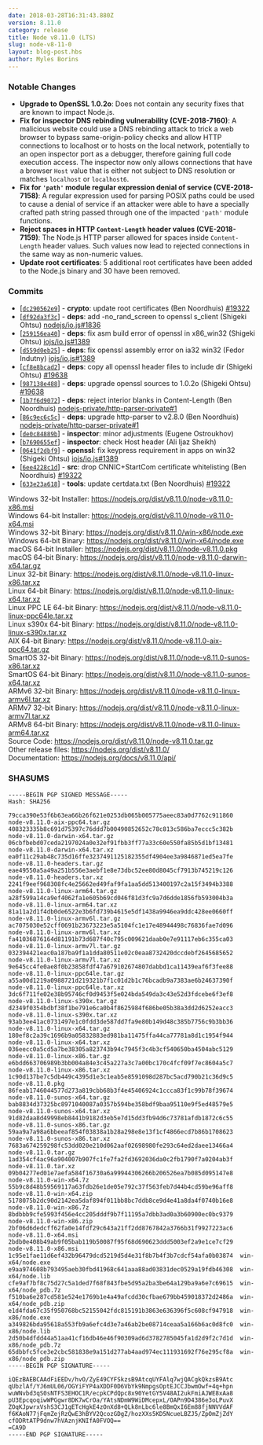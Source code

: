 ```yaml
---
date: 2018-03-28T16:31:43.880Z
version: 8.11.0
category: release
title: Node v8.11.0 (LTS)
slug: node-v8-11-0
layout: blog-post.hbs
author: Myles Borins
---
```


### Notable Changes

* **Upgrade to OpenSSL 1.0.2o**: Does not contain any security fixes that are known to impact Node.js.
* **Fix for inspector DNS rebinding vulnerability (CVE-2018-7160)**: A malicious website could use a DNS rebinding attack to trick a web browser to bypass same-origin-policy checks and allow HTTP connections to localhost or to hosts on the local network, potentially to an open inspector port as a debugger, therefore gaining full code execution access. The inspector now only allows connections that have a browser `Host` value that is either not subject to DNS resolution or matches `localhost` or `localhost6`.
* **Fix for `'path'` module regular expression denial of service (CVE-2018-7158)**: A regular expression used for parsing POSIX paths could be used to cause a denial of service if an attacker were able to have a specially crafted path string passed through one of the impacted `'path'` module functions.
* **Reject spaces in HTTP `Content-Length` header values (CVE-2018-7159)**: The Node.js HTTP parser allowed for spaces inside `Content-Length` header values. Such values now lead to rejected connections in the same way as non-numeric values.
* **Update root certificates**: 5 additional root certificates have been added to the Node.js binary and 30 have been removed.

### Commits

* [[`dc290562e9`](https://github.com/nodejs/node/commit/dc290562e9)] - **crypto**: update root certificates (Ben Noordhuis) [#19322](https://github.com/nodejs/node/pull/19322)
* [[`df92da3f3c`](https://github.com/nodejs/node/commit/df92da3f3c)] - **deps**: add -no\_rand\_screen to openssl s\_client (Shigeki Ohtsu) [nodejs/io.js#1836](https://github.com/nodejs/io.js/pull/1836)
* [[`259156ea40`](https://github.com/nodejs/node/commit/259156ea40)] - **deps**: fix asm build error of openssl in x86\_win32 (Shigeki Ohtsu) [iojs/io.js#1389](https://github.com/iojs/io.js/pull/1389)
* [[`d559d0eb25`](https://github.com/nodejs/node/commit/d559d0eb25)] - **deps**: fix openssl assembly error on ia32 win32 (Fedor Indutny) [iojs/io.js#1389](https://github.com/iojs/io.js/pull/1389)
* [[`cf8e8bcad2`](https://github.com/nodejs/node/commit/cf8e8bcad2)] - **deps**: copy all openssl header files to include dir (Shigeki Ohtsu) [#19638](https://github.com/nodejs/node/pull/19638)
* [[`987138e488`](https://github.com/nodejs/node/commit/987138e488)] - **deps**: upgrade openssl sources to 1.0.2o (Shigeki Ohtsu) [#19638](https://github.com/nodejs/node/pull/19638)
* [[`1b7f6d9072`](https://github.com/nodejs/node/commit/1b7f6d9072)] - **deps**: reject interior blanks in Content-Length (Ben Noordhuis) [nodejs-private/http-parser-private#1](https://github.com/nodejs-private/http-parser-private/pull/1)
* [[`86c9ec6c5c`](https://github.com/nodejs/node/commit/86c9ec6c5c)] - **deps**: upgrade http-parser to v2.8.0 (Ben Noordhuis) [nodejs-private/http-parser-private#1](https://github.com/nodejs-private/http-parser-private/pull/1)
* [[`de0c84889b`](https://github.com/nodejs/node/commit/de0c84889b)] - **inspector**: minor adjustments (Eugene Ostroukhov)
* [[`b7690655ef`](https://github.com/nodejs/node/commit/b7690655ef)] - **inspector**: check Host header (Ali Ijaz Sheikh)
* [[`0641f2dbf9`](https://github.com/nodejs/node/commit/0641f2dbf9)] - **openssl**: fix keypress requirement in apps on win32 (Shigeki Ohtsu) [iojs/io.js#1389](https://github.com/iojs/io.js/pull/1389)
* [[`6ee4228c1d`](https://github.com/nodejs/node/commit/6ee4228c1d)] - **src**: drop CNNIC+StartCom certificate whitelisting (Ben Noordhuis) [#19322](https://github.com/nodejs/node/pull/19322)
* [[`633e23a618`](https://github.com/nodejs/node/commit/633e23a618)] - **tools**: update certdata.txt (Ben Noordhuis) [#19322](https://github.com/nodejs/node/pull/19322)

Windows 32-bit Installer: https://nodejs.org/dist/v8.11.0/node-v8.11.0-x86.msi \
Windows 64-bit Installer: https://nodejs.org/dist/v8.11.0/node-v8.11.0-x64.msi \
Windows 32-bit Binary: https://nodejs.org/dist/v8.11.0/win-x86/node.exe \
Windows 64-bit Binary: https://nodejs.org/dist/v8.11.0/win-x64/node.exe \
macOS 64-bit Installer: https://nodejs.org/dist/v8.11.0/node-v8.11.0.pkg \
macOS 64-bit Binary: https://nodejs.org/dist/v8.11.0/node-v8.11.0-darwin-x64.tar.gz \
Linux 32-bit Binary: https://nodejs.org/dist/v8.11.0/node-v8.11.0-linux-x86.tar.xz \
Linux 64-bit Binary: https://nodejs.org/dist/v8.11.0/node-v8.11.0-linux-x64.tar.xz \
Linux PPC LE 64-bit Binary: https://nodejs.org/dist/v8.11.0/node-v8.11.0-linux-ppc64le.tar.xz \
Linux s390x 64-bit Binary: https://nodejs.org/dist/v8.11.0/node-v8.11.0-linux-s390x.tar.xz \
AIX 64-bit Binary: https://nodejs.org/dist/v8.11.0/node-v8.11.0-aix-ppc64.tar.gz \
SmartOS 32-bit Binary: https://nodejs.org/dist/v8.11.0/node-v8.11.0-sunos-x86.tar.xz \
SmartOS 64-bit Binary: https://nodejs.org/dist/v8.11.0/node-v8.11.0-sunos-x64.tar.xz \
ARMv6 32-bit Binary: https://nodejs.org/dist/v8.11.0/node-v8.11.0-linux-armv6l.tar.xz \
ARMv7 32-bit Binary: https://nodejs.org/dist/v8.11.0/node-v8.11.0-linux-armv7l.tar.xz \
ARMv8 64-bit Binary: https://nodejs.org/dist/v8.11.0/node-v8.11.0-linux-arm64.tar.xz \
Source Code: https://nodejs.org/dist/v8.11.0/node-v8.11.0.tar.gz \
Other release files: https://nodejs.org/dist/v8.11.0/ \
Documentation: https://nodejs.org/docs/v8.11.0/api/

### SHASUMS

```
-----BEGIN PGP SIGNED MESSAGE-----
Hash: SHA256

79cca390e53f6b63ea66b26f621e0253db065b005775aeec83a0d7762c911860  node-v8.11.0-aix-ppc64.tar.gz
408323335b8c691d75397c76ddd7b00490852652c78c813c586ba7eccc5c382b  node-v8.11.0-darwin-x64.tar.gz
06cbfbebd07ceda2197024a0e32ef91fbb3ff77a33c60e550fa85b5d1bf13481  node-v8.11.0-darwin-x64.tar.xz
ea0f11c29ab48c735d16ffe3237491125182355df4904ee3a9846871ed5ea7fe  node-v8.11.0-headers.tar.gz
eae49550a5a49a251b556e3aebf1e8e73dbc52ee80d8045cf7913b745219c126  node-v8.11.0-headers.tar.xz
2241f9eef968308fc4e25662ed49faf9fa1aa5dd513400197c2a15f3494b3388  node-v8.11.0-linux-arm64.tar.gz
a28f599a14ca9ef4062fa1e605b69cd046f81d3fc9a7d6dde1856fb593004b3a  node-v8.11.0-linux-arm64.tar.xz
81a11a2d1f4db0de6522e3b6fd739b4615e5df1438a9946ea9ddc428ee0660ff  node-v8.11.0-linux-armv6l.tar.gz
ac7075030e52cff0691b23673223e5a5104fc1e17e48944498c76836fae7d096  node-v8.11.0-linux-armv6l.tar.xz
fa41036876164d81191b73d687f40c795c009621daab0e7e91117eb6c355ca03  node-v8.11.0-linux-armv7l.tar.gz
032394421eac0a187ba9f1a1dda80511e02c0eaa8732420dccdebf2645685652  node-v8.11.0-linux-armv7l.tar.xz
9e645cc4fe0ae8f0b23858fdf47a679102674807dabbd1ca11439eaf6f3fee88  node-v8.11.0-linux-ppc64le.tar.gz
a55a00d1219a0988721d219321b7f1c01d2b1c76bcadb9a7383ae6b24637390f  node-v8.11.0-linux-ppc64le.tar.xz
3dc6f711fe02e38b95746cf0d9453f5e024bda549da3c43e52d3fdcebe6f3ef8  node-v8.11.0-linux-s390x.tar.gz
d2349f0354bdbf38f1be791e6ca0b4f8625984f686be05b38a3dd2d6252eacc3  node-v8.11.0-linux-s390x.tar.xz
93ab3ee41ac0731497e1c0fdd3de587dd7fa9e80b149d48c385b7756c9b3bb36  node-v8.11.0-linux-x64.tar.gz
180ef8c2a39c1696b9a05832883ed981ba11475ffa44ca77781a8d1c1954f944  node-v8.11.0-linux-x64.tar.xz
036eecc0a5cd5a7be38305a823743b94c7945f3c4b3cf540650ba4504abc5129  node-v8.11.0-linux-x86.tar.gz
e6bdd663706989b3bb004a84e3c45a227a3c7a00bc170c4fcf09f7ec8604a5c7  node-v8.11.0-linux-x86.tar.xz
1c90d137be7c5db449c4395d1e3c1eab5e8591098d287bc5acd790b21c36d9c5  node-v8.11.0.pkg
86feab1746044577d273a819cbb68b3f4e45406924c1ccca83f1c99b78f39674  node-v8.11.0-sunos-x64.tar.gz
bab8834d37325bc8971040087a0357b594be358bdf9baa95110e9f5ed48579e5  node-v8.11.0-sunos-x64.tar.xz
91d82daa8d49998eb8441b9182d3eb5e7d15dd3fb94d6c73781afdb1872c6c55  node-v8.11.0-sunos-x86.tar.gz
59aa9a7a98a6bbeeaf854f03838a1b28a298e8e13f1cf4866ecd7b86b1708623  node-v8.11.0-sunos-x86.tar.xz
7683a674259298fc53dd020e210d062aaf02698980fe293c64ed2daee13466a4  node-v8.11.0.tar.gz
1ad354cf4ac96a904007b907fc1fe7fa2fd3692036da0c2fb1790f7a0204ab3f  node-v8.11.0.tar.xz
09b04277ed01e7aefa584f16730a6a99944306266b206526ea7b085d095147e8  node-v8.11.0-win-x64.7z
55b9c8d48b59569117a63fdb26e1de05e792c37f563feb7d44b4cd59be96aff8  node-v8.11.0-win-x64.zip
5178075b2dc90d2142ea5daf894f011bb8bc7ddb8ce9d4e41a8da4f0740b16e8  node-v8.11.0-win-x86.7z
8bdbbb9cfe5993f456e4cc205dddf9b7f11195a7dbb3ad0a3b60900ec0bc9379  node-v8.11.0-win-x86.zip
2bf06d6dedcff62fa0e14fdf29c643a21ff2dd8767842a3766b31f9927223ac6  node-v8.11.0-x64.msi
2bdb0e408b49ab9f05bab119b50087f95f68d690623ddd5003ef2a9e1ce7cf29  node-v8.11.0-x86.msi
1c95e1fae11d6ef432b96479dcd5219d5d4e31f8b7b4f3b7cdcf54afa0b03874  win-x64/node.exe
e9aa974608b793495aeb30fbd41968c641aaa88ad03831dec0529a19fdb46308  win-x64/node.lib
cfe9af7bf8c75d27c5a1ded7f68f843fbe5d95a2ba3be64a129ba9a6e7c69615  win-x64/node_pdb.7z
f510ba6e287cd581e524e1769b1e4a49afcdd30cfbae679bb459018372d2486a  win-x64/node_pdb.zip
e1d4fda67c35f950768bc52155042fdc815191b3863e636396f5c608cf947918  win-x86/node.exe
a349826bda95618a553fb9a6efc4d3e7a46ab2be08714ceaa5a166b6ac0d8fc0  win-x86/node.lib
2d50b4dfdd44a51aa41cf16db46e46f90309ad6d3782785045fa1d2d9f2c7d1d  win-x86/node_pdb.7z
65dbbfc5fce3e2cbc581838e9a151d277ab4aad974ec111931692f76e295cf8a  win-x86/node_pdb.zip
-----BEGIN PGP SIGNATURE-----

iQEzBAEBCAAdFiEEDv/hvO/ZyE49CYFSkzsB9AtcqUYFAlq7wjQACgkQkzsB9Atc
qUbzlAf/YJ6mUL06/OGYiFYP4aXDDF0D6VbYk9NmpgsOptEJCCJbwmOwf+4q+hpn
wuWNvbd3qS0sNTFS3EHOC1R/ecpkCPdQpc8x90YetGY5V48AI2ukFmiAJWE8xAa8
pU3EpcqoqiwWPGgwr8DK7wCrOa/YAtsNDmW9WiDMcepxL/OAPn9D4386e3oLPuvX
ZOqKJpwrxVshS3CJ1gETcHgkE4zOnXd8+QLk8nLbc6le8BmQxI6Em88fjNNVVdAF
f6KAoN77jFqmZejRzQwE3hBYV2QcozGDgZ/hozXXs5KD5NcueLBZJ5/ZpOmZjZdY
cfODRtATP9dnw7hVAznjKNIfA0FVOQ==
=CA9D
-----END PGP SIGNATURE-----

```
